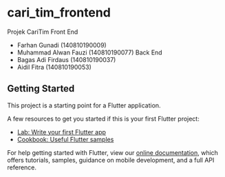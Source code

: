 # cari_tim_frontend

Projek CariTim
Front End
- Farhan Gunadi (140810190009)
- Muhammad Alwan Fauzi (140810190077)
Back End
- Bagas Adi Firdaus (140810190037)
- Aidil Fitra (140810190053)

## Getting Started

This project is a starting point for a Flutter application.

A few resources to get you started if this is your first Flutter project:

- [Lab: Write your first Flutter app](https://flutter.dev/docs/get-started/codelab)
- [Cookbook: Useful Flutter samples](https://flutter.dev/docs/cookbook)

For help getting started with Flutter, view our
[online documentation](https://flutter.dev/docs), which offers tutorials,
samples, guidance on mobile development, and a full API reference.
